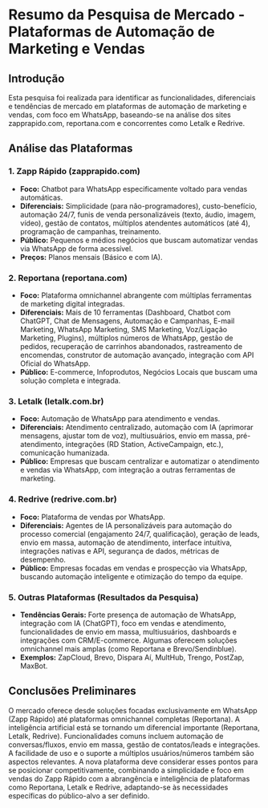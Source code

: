 # Resumo da Pesquisa de Mercado - Plataformas de Automação de Marketing e Vendas

## Introdução

Esta pesquisa foi realizada para identificar as funcionalidades, diferenciais e tendências de mercado em plataformas de automação de marketing e vendas, com foco em WhatsApp, baseando-se na análise dos sites zapprapido.com, reportana.com e concorrentes como Letalk e Redrive.

## Análise das Plataformas

### 1. Zapp Rápido (zapprapido.com)

*   **Foco:** Chatbot para WhatsApp especificamente voltado para vendas automáticas.
*   **Diferenciais:** Simplicidade (para não-programadores), custo-benefício, automação 24/7, funis de venda personalizáveis (texto, áudio, imagem, vídeo), gestão de contatos, múltiplos atendentes automáticos (até 4), programação de campanhas, treinamento.
*   **Público:** Pequenos e médios negócios que buscam automatizar vendas via WhatsApp de forma acessível.
*   **Preços:** Planos mensais (Básico e com IA).

### 2. Reportana (reportana.com)

*   **Foco:** Plataforma omnichannel abrangente com múltiplas ferramentas de marketing digital integradas.
*   **Diferenciais:** Mais de 10 ferramentas (Dashboard, Chatbot com ChatGPT, Chat de Mensagens, Automação e Campanhas, E-mail Marketing, WhatsApp Marketing, SMS Marketing, Voz/Ligação Marketing, Plugins), múltiplos números de WhatsApp, gestão de pedidos, recuperação de carrinhos abandonados, rastreamento de encomendas, construtor de automação avançado, integração com API Oficial do WhatsApp.
*   **Público:** E-commerce, Infoprodutos, Negócios Locais que buscam uma solução completa e integrada.

### 3. Letalk (letalk.com.br)

*   **Foco:** Automação de WhatsApp para atendimento e vendas.
*   **Diferenciais:** Atendimento centralizado, automação com IA (aprimorar mensagens, ajustar tom de voz), multiusuários, envio em massa, pré-atendimento, integrações (RD Station, ActiveCampaign, etc.), comunicação humanizada.
*   **Público:** Empresas que buscam centralizar e automatizar o atendimento e vendas via WhatsApp, com integração a outras ferramentas de marketing.

### 4. Redrive (redrive.com.br)

*   **Foco:** Plataforma de vendas por WhatsApp.
*   **Diferenciais:** Agentes de IA personalizáveis para automação do processo comercial (engajamento 24/7, qualificação), geração de leads, envio em massa, automação de atendimento, interface intuitiva, integrações nativas e API, segurança de dados, métricas de desempenho.
*   **Público:** Empresas focadas em vendas e prospecção via WhatsApp, buscando automação inteligente e otimização do tempo da equipe.

### 5. Outras Plataformas (Resultados da Pesquisa)

*   **Tendências Gerais:** Forte presença de automação de WhatsApp, integração com IA (ChatGPT), foco em vendas e atendimento, funcionalidades de envio em massa, multiusuários, dashboards e integrações com CRM/E-commerce. Algumas oferecem soluções omnichannel mais amplas (como Reportana e Brevo/Sendinblue).
*   **Exemplos:** ZapCloud, Brevo, Dispara Aí, MultHub, Trengo, PostZap, MaxBot.

## Conclusões Preliminares

O mercado oferece desde soluções focadas exclusivamente em WhatsApp (Zapp Rápido) até plataformas omnichannel completas (Reportana). A inteligência artificial está se tornando um diferencial importante (Reportana, Letalk, Redrive). Funcionalidades comuns incluem automação de conversas/fluxos, envio em massa, gestão de contatos/leads e integrações. A facilidade de uso e o suporte a múltiplos usuários/números também são aspectos relevantes. A nova plataforma deve considerar esses pontos para se posicionar competitivamente, combinando a simplicidade e foco em vendas do Zapp Rápido com a abrangência e inteligência de plataformas como Reportana, Letalk e Redrive, adaptando-se às necessidades específicas do público-alvo a ser definido.

